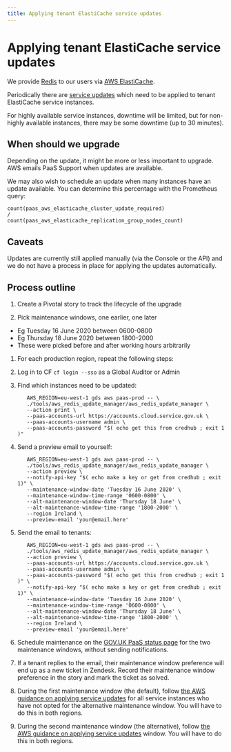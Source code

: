```yaml
---
title: Applying tenant ElastiCache service updates
---
```


# Applying tenant ElastiCache service updates

We provide [Redis](https://redis.io) to our users via
[AWS ElastiCache](https://aws.amazon.com/elasticache/).

Periodically there are
[service updates](https://aws.amazon.com/elasticache/elasticache-maintenance/#:~:text=Service%20updates%20is%20a%20feature,operational%20performance%20of%20your%20clusters.)
which need to be applied to tenant ElastiCache service instances.

For highly available service instances, downtime will be limited, but for
non-highly available instances, there may be some downtime (up to 30 minutes).

## When should we upgrade

Depending on the update, it might be more or less important to upgrade.
AWS emails PaaS Support when updates are available.

We may also wish to schedule an update when many instances have an update
available. You can determine this percentage with the Prometheus query:

```
count(paas_aws_elasticache_cluster_update_required)
/
count(paas_aws_elasticache_replication_group_nodes_count)
```

## Caveats

Updates are currently still applied manually (via the Console or the API) and
we do not have a process in place for applying the updates automatically.

## Process outline

1. Create a Pivotal story to track the lifecycle of the upgrade

1. Pick maintenance windows, one earlier, one later
  * Eg Tuesday 16 June 2020 between 0600-0800
  * Eg Thursday 18 June 2020 between 1800-2000
  * These were picked before and after working hours arbitrarily

1. For each production region, repeat the following steps:

  1. Log in to CF `cf login --sso` as a Global Auditor or Admin

  1. Find which instances need to be updated:

            AWS_REGION=eu-west-1 gds aws paas-prod -- \
            ./tools/aws_redis_update_manager/aws_redis_update_manager \
            --action print \
            --paas-accounts-url https://accounts.cloud.service.gov.uk \
            --paas-accounts-username admin \
            --paas-accounts-password "$( echo get this from credhub ; exit 1 )"

  1. Send a preview email to yourself:

            AWS_REGION=eu-west-1 gds aws paas-prod -- \
            ./tools/aws_redis_update_manager/aws_redis_update_manager \
            --action preview \
            --notify-api-key "$( echo make a key or get from credhub ; exit 1)" \
            --maintenance-window-date 'Tuesday 16 June 2020' \
            --maintenance-window-time-range '0600-0800' \
            --alt-maintenance-window-date 'Thursday 18 June' \
            --alt-maintenance-window-time-range '1800-2000' \
            --region Ireland \
            --preview-email 'your@email.here'

  1. Send the email to tenants:

            AWS_REGION=eu-west-1 gds aws paas-prod -- \
            ./tools/aws_redis_update_manager/aws_redis_update_manager \
            --action preview \
            --paas-accounts-url https://accounts.cloud.service.gov.uk \
            --paas-accounts-username admin \
            --paas-accounts-password "$( echo get this from credhub ; exit 1 )" \
            --notify-api-key "$( echo make a key or get from credhub ; exit 1)" \
            --maintenance-window-date 'Tuesday 16 June 2020' \
            --maintenance-window-time-range '0600-0800' \
            --alt-maintenance-window-date 'Thursday 18 June' \
            --alt-maintenance-window-time-range '1800-2000' \
            --region Ireland \
            --preview-email 'your@email.here'

1. Schedule maintenance on the
   [GOV.UK PaaS status page](https://status.cloud.service.gov.uk)
   for the two maintenance windows, without sending notifications.

1. If a tenant replies to the email, their maintenance window preference will
   end up as a new ticket in Zendesk. Record their maintenance window
   preference in the story and mark the ticket as solved.

1. During the first maintenance window (the default), follow
   [the AWS guidance on applying service updates](https://docs.aws.amazon.com/AmazonElastiCache/latest/red-ug/applying-updates.html)
   for all service instances who have not opted for the alternative maintenance
   window. You will have to do this in both regions.

1. During the second maintenance window (the alternative), follow
   [the AWS guidance on applying service updates](https://docs.aws.amazon.com/AmazonElastiCache/latest/red-ug/applying-updates.html)
   window. You will have to do this in both regions.
